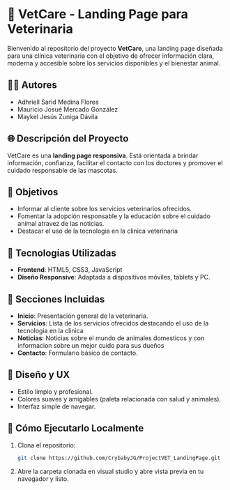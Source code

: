# 🐾 VetCare - Landing Page para Veterinaria

Bienvenido al repositorio del proyecto **VetCare**, una landing page diseñada para una clínica veterinaria con el objetivo de ofrecer información clara, moderna y accesible sobre los servicios disponibles y el bienestar animal.

## 👨‍💻 Autores
- Adhriell Sarid Medina Flores
- Mauricio Josué Mercado González
- Maykel Jesús Zuniga Dávila

## 🌐 Descripción del Proyecto

VetCare es una **landing page responsiva**. Está orientada a brindar información, confianza, facilitar el contacto con los doctores y promover el cuidado responsable de las mascotas.

## 🎯 Objetivos

- Informar al cliente sobre los servicios veterinarios ofrecidos.    
- Fomentar la adopción responsable y la educación sobre el cuidado animal atravez de las noticias.
- Destacar el uso de la tecnologia en la clinica veterinaria  

## 🧰 Tecnologías Utilizadas

- **Frontend**: HTML5, CSS3, JavaScript  
- **Diseño Responsive**: Adaptada a dispositivos móviles, tablets y PC.

## 📄 Secciones Incluidas

- **Inicio**: Presentación general de la veterinaria.  
- **Servicios**: Lista de los servicios ofrecidos destacando el uso de la tecnologia en la clinica 
- **Noticias**: Noticias sobre el mundo de animales domesticos y con informacion sobre un mejor cuido para sus dueños 
- **Contacto**: Formulario básico de contacto.

## 🎨 Diseño y UX

- Estilo limpio y profesional.  
- Colores suaves y amigables (paleta relacionada con salud y animales).  
- Interfaz simple de navegar.  

## 🚀 Cómo Ejecutarlo Localmente

1. Clona el repositorio:
   ```bash
   git clone https://github.com/CrybabyJG/ProjectVET_LandingPage.git

2. Abre la carpeta clonada en visual studio y abre vista previa en tu navegador y listo.
